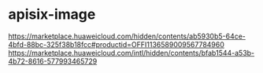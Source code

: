 # apisix-image
https://marketplace.huaweicloud.com/hidden/contents/ab5930b5-64ce-4bfd-88bc-325f38b18fcc#productid=OFFI1136589009567784960
https://marketplace.huaweicloud.com/intl/hidden/contents/bfab1544-a53b-4b72-8616-577993465729
